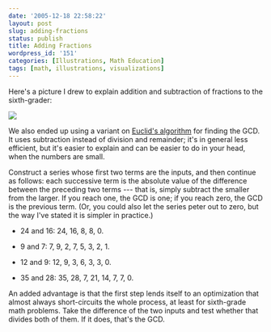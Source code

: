 ```yaml
---
date: '2005-12-18 22:58:22'
layout: post
slug: adding-fractions
status: publish
title: Adding Fractions
wordpress_id: '151'
categories: [Illustrations, Math Education]
tags: [math, illustrations, visualizations]
---
```


Here's a picture I drew to explain addition and subtraction of fractions to the sixth-grader:

![](/images/2005/3div4-2div3.jpg)

<!-- more -->

We also ended up using a variant on [Euclid's algorithm](http://en.wikipedia.org/wiki/Euclidean_algorithm) for finding the GCD.  It uses subtraction instead of division and remainder; it's in general less efficient, but it's easier to explain and can be easier to do in your head, when the numbers are small.

Construct a series whose first two terms are the inputs, and then continue as follows: each successive term is the absolute value of the difference between the preceding two terms --- that is, simply subtract the smaller from the larger.  If you reach one, the GCD is one; if you reach zero, the GCD is the previous term.  (Or, you could also let the series peter out to zero, but the way I've stated it is simpler in practice.)

  * 24 and 16: 24, 16, 8, 8, 0.

  * 9 and 7: 7, 9, 2, 7, 5, 3, 2, 1.

  * 12 and 9: 12, 9, 3, 6, 3, 3, 0.

  * 35 and 28: 35, 28, 7, 21, 14, 7, 7, 0.

An added advantage is that the first step lends itself to an optimization that almost always short-circuits the whole process, at least for sixth-grade math problems.  Take the difference of the two inputs and test whether that divides both of them.  If it does, that's the GCD.
